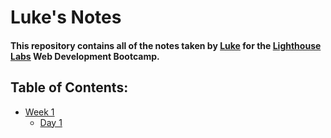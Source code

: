 # Luke's Notes

#### This repository contains all of the notes taken by [Luke](https://github.com/loloffs) for the [Lighthouse Labs](https://www.lighthouselabs.ca/)  Web Development Bootcamp.

## Table of Contents:
* [Week 1](/Week_1)
  * [Day 1](/Week_1/Day_1/What_Should_I_Do_for_Lunch_Tips.md)